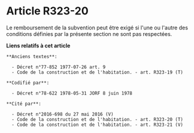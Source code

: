 # Article R323-20

Le remboursement de la subvention peut être exigé si l'une ou l'autre des conditions définies par la présente section ne sont
pas respectées.

**Liens relatifs à cet article**

	**Anciens textes**:

	  - Décret n°77-852 1977-07-26 art. 9
	  - Code de la construction et de l'habitation. - art. R323-19 (T)

	**Codifié par**:

	  - Décret n°78-622 1978-05-31 JORF 8 juin 1978

	**Cité par**:

	  - Décret n°2016-698 du 27 mai 2016 (V)
	  - Code de la construction et de l'habitation. - art. R323-20 (T)
	  - Code de la construction et de l'habitation. - art. R323-21 (V)
